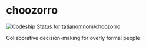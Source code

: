 choozorro
=========
[ ![Codeship Status for tatianomnom/choozorro](https://codeship.io/projects/b8575850-0623-0132-c499-5e2f8ca0eebb/status?branch=master)](https://codeship.io/projects/31047)

Collaborative decision-making for overly formal people
